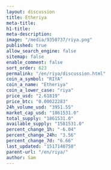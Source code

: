 ```yaml
---
layout: discussion
title: Etheriya
meta-title: 
h1-title: 
meta-description: 
image: "/media/9350737/riya.png"
published: true
allow_search_engine: false
sitemap: false
enable_comment: false
sort_order: 623
permalink: "/en/riya/discussion.html"
coin_a_symbol: "RIYA"
coin_a_name: "Etheriya"
coin_a_lower_case: "riya"
price_usd: "2.61819"
price_btc: "0.00022283"
24h_volume_usd: "3951.55"
market_cap_usd: "1861531.0"
total_supply: "1861531.0"
available_supply: "1581531.0"
percent_change_1h: "-6.04"
percent_change_24h: "3.56"
percent_change_7d: "6.66"
last_updated: "1517140758"
parent-url: "/en/riya/"
author: Sam
---
```


